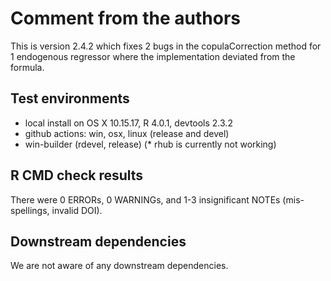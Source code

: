 # Comment from the authors
This is version 2.4.2 which fixes 2 bugs in the copulaCorrection method for 1 endogenous regressor where the implementation deviated from the formula.


## Test environments
* local install on OS X 10.15.17, R 4.0.1, devtools 2.3.2
* github actions: win, osx, linux (release and devel)
* win-builder (rdevel, release)
(* rhub is currently not working)

## R CMD check results 
There were 0 ERRORs, 0 WARNINGs, and 1-3 insignificant NOTEs (mis-spellings, invalid DOI).

## Downstream dependencies
We are not aware of any downstream dependencies.
